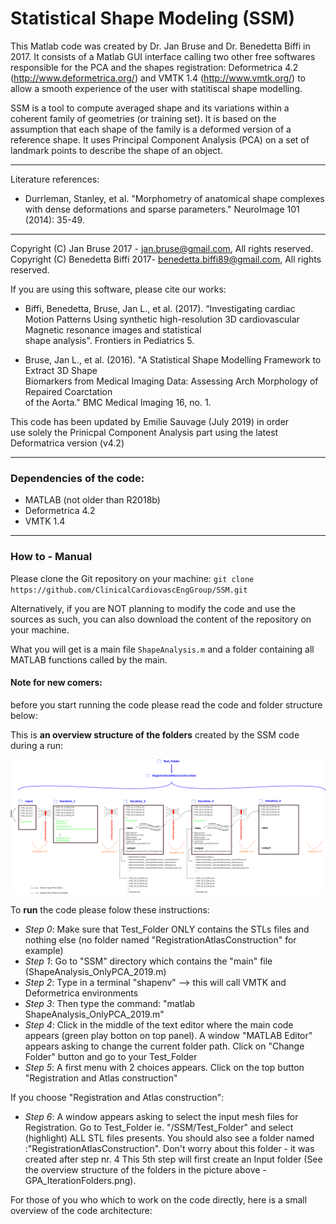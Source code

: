 # Statistical Shape Modeling (SSM)

This Matlab code was created by Dr. Jan Bruse and Dr. Benedetta Biffi in 2017. It consists of a Matlab GUI interface calling
two other free softwares responsible for the PCA and the shapes registration: Deformetrica 4.2 (http://www.deformetrica.org/) and VMTK 1.4 (http://www.vmtk.org/)
to allow a smooth experience of the user with statitiscal shape modelling. 

SSM is a tool to compute averaged shape and its variations within a coherent family of geometries (or training set). It is based on the assumption that each shape of the family is a deformed version of a reference shape. It uses Principal Component Analysis (PCA) on a set of landmark points to describe the shape of an object.

----------------------------------------------------------------------------------------
Literature references:

* Durrleman, Stanley, et al. "Morphometry of anatomical shape complexes with dense deformations and sparse parameters." NeuroImage 101 (2014): 35-49.

----------------------------------------------------------------------------------------

Copyright (C) Jan Bruse 2017 - jan.bruse@gmail.com, All rights reserved.                     
Copyright (C) Benedetta Biffi 2017- benedetta.biffi89@gmail.com, All rights reserved.        
                                                                                             
If you are using this software, please cite our works:                                      
                                                                                             
* Biffi, Benedetta, Bruse, Jan L., et al. (2017). “Investigating cardiac Motion Patterns Using 
synthetic high-resolution 3D cardiovascular Magnetic resonance images and statistical        
shape analysis". Frontiers in Pediatrics 5.                                                  
                                                                                             
* Bruse, Jan L., et al. (2016). "A Statistical Shape Modelling Framework to Extract 3D Shape   
Biomarkers from Medical Imaging Data: Assessing Arch Morphology of Repaired Coarctation      
of the Aorta." BMC Medical Imaging 16, no. 1.                                                
                                                                                             
This code has been updated by Emilie Sauvage (July 2019) in order                        
use solely the Prinicpal Component Analysis part using the latest Deformatrica version (v4.2)

----------------------------------------------------------------------------------------

### Dependencies of the code:

* MATLAB (not older than R2018b)
* Deformetrica 4.2
* VMTK 1.4


----------------------------------------------------------------------------------------
### How to  - Manual

Please clone the Git repository on your machine:
`git clone https://github.com/ClinicalCardiovascEngGroup/SSM.git`

Alternatively, if you are NOT planning to modify the code and use the sources as such, you can also download the content of the repository on your machine.

What you will get is a main file `ShapeAnalysis.m` and a folder containing all MATLAB functions called by the main.

#### Note for new comers:
before you start running the code please read the code and folder structure below:

This is **an overview structure of the folders** created by the SSM code during a run:


![Folders architecture](https://github.com/ClinicalCardiovascEngGroup/SSM/blob/master/GPA_IterationFolders.png)

To **run** the code please folow these instructions:

* *Step 0*: Make sure that Test_Folder ONLY contains the STLs files and nothing else (no folder named "RegistrationAtlasConstruction" for example)
* *Step 1*: Go to "SSM" directory which contains the "main" file (ShapeAnalysis_OnlyPCA_2019.m)
* *Step 2*: Type in a terminal "shapenv" --> this will call VMTK and Deformetrica environments
* *Step 3*: Then type the command: "matlab ShapeAnalysis_OnlyPCA_2019.m"
* *Step 4*: Click in the middle of the text editor where the main code appears (green play botton on top panel). A window "MATLAB Editor" appears asking to change the current folder path. Click on "Change Folder" button and go to your Test_Folder
* *Step 5*: A first menu with 2 choices appears. Click on the top button "Registration and Atlas construction"

If you choose "Registration and Atlas construction":

* *Step 6*: A window appears asking to select the input mesh files for Registration. Go to Test_Folder ie. "/SSM/Test_Folder" and select (highlight) ALL STL files presents. You should also see a folder named :"RegistrationAtlasConstruction". Don't worry about this folder - it was created after step nr. 4
This 5th step will first create an Input folder (See the overview structure of the folders in the picture above  - GPA_IterationFolders.png).


For those of you who which to work on the code directly, here is a small overview of the code architecture:

